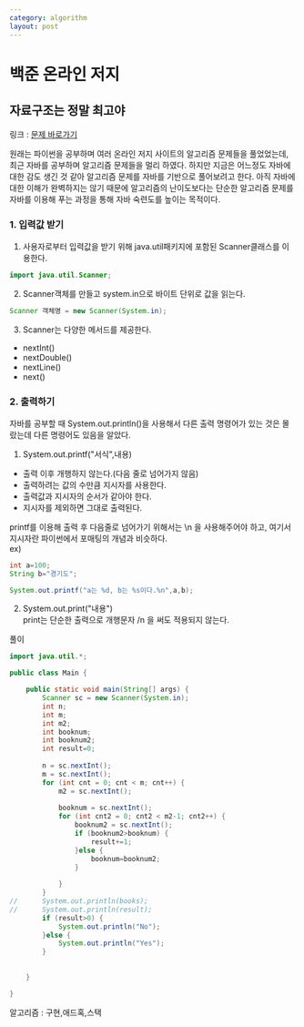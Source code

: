 ```yaml
---
category: algorithm
layout: post
---
```


# 백준 온라인 저지


## 자료구조는 정말 최고야

링크 : [문제 바로가기](https://www.acmicpc.net/problem/23253)

원래는 파이썬을 공부하며 여러 온라인 저지 사이트의 알고리즘 문제들을 풀었었는데, 최근 자바를 공부하며 알고리즘 문제들을 멀리 하였다. 하지만 지금은 어느정도 자바에 대한 감도 생긴 것 같아 알고리즘 문제를 자바를 기반으로 풀어보려고 한다. 아직 자바에 대한 이해가 완벽하지는 않기 때문에 알고리즘의 난이도보다는 단순한 알고리즘 문제를 자바를 이용해 푸는 과정을 통해 자바 숙련도를 높이는 목적이다.

### 1. 입력값 받기

1) 사용자로부터 입력값을 받기 위해 java.util패키지에 포함된 Scanner클래스를 이용한다.      

```java
import java.util.Scanner;
 ```

2) Scanner객체를 만들고 system.in으로 바이트 단위로 값을 읽는다.   

```java
Scanner 객체명 = new Scanner(System.in); 
```

3) Scanner는 다양한 메서드를 제공한다.    
- nextInt()
- nextDouble()
- nextLine()
- next()


### 2. 출력하기

자바를 공부할 때 System.out.println()을 사용해서 다른 출력 명령어가 있는 것은 몰랐는데 다른 명령어도 있음을 알았다.   

1. System.out.printf("서식",내용)    
- 출력 이후 개행하지 않는다.(다음 줄로 넘어가지 않음)
- 출력하려는 값의 수만큼 지시자를 사용한다.
- 출력값과 지시자의 순서가 같아야 한다.
- 지시자를 제외하면 그대로 출력된다.

printf를 이용해 출력 후 다음줄로 넘어가기 위해서는 \n 을 사용해주어야 하고, 여기서 지시자란 파이썬에서 포매팅의 개념과 비슷하다.     
ex)      

```java
int a=100;
String b="경기도";

System.out.printf("a는 %d, b는 %s이다.%n",a,b);
```

2. System.out.print("내용")      
print는 단순한 출력으로 개행문자 /n 을 써도 적용되지 않는다.   






풀이     

```java
import java.util.*;

public class Main {

	public static void main(String[] args) {
		Scanner sc = new Scanner(System.in);
		int n;
		int m;
		int m2;
		int booknum;
		int booknum2;
		int result=0;
		
		n = sc.nextInt();
		m = sc.nextInt();
		for (int cnt = 0; cnt < m; cnt++) {
			m2 = sc.nextInt();
			
			booknum = sc.nextInt();
			for (int cnt2 = 0; cnt2 < m2-1; cnt2++) {
				booknum2 = sc.nextInt();
				if (booknum2>booknum) {
					result+=1;
				}else {
					booknum=booknum2;
				}
				
			}
		}
//		System.out.println(books);
//		System.out.println(result);
		if (result>0) {
			System.out.println("No");
		}else {
			System.out.println("Yes");
		}
		
		
	}

}

```


알고리즘 : 구현,애드혹,스택


